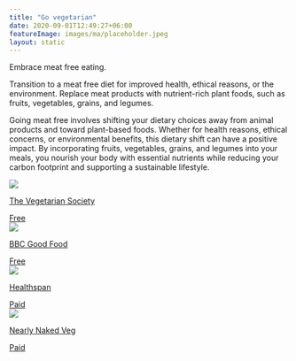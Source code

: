 ```yaml
---
title: "Go vegetarian"
date: 2020-09-01T12:49:27+06:00
featureImage: images/ma/placeholder.jpeg
layout: static
---
```


Embrace meat free eating.

Transition to a meat free diet for improved health, ethical reasons, or the environment. Replace meat products with nutrient-rich plant foods, such as fruits, vegetables, grains, and legumes.

Going meat free involves shifting your dietary choices away from animal products and toward plant-based foods. Whether for health reasons, ethical concerns, or environmental benefits, this dietary shift can have a positive impact. By incorporating fruits, vegetables, grains, and legumes into your meals, you nourish your body with essential nutrients while reducing your carbon footprint and supporting a sustainable lifestyle.

<a class="ma-link" href="https://vegsoc.org/info-hub/going-veggie/"><div class="ma-card ma-card-Health"><div class="ma-icon"><img src ="/images/Icon-check - health - opacity.svg"/></div><div class="ma-name"><p>The Vegetarian Society</p></div><div class="ma-paid-text"><span>Free</span></div></div></a><a class="ma-link" href="https://www.bbcgoodfood.com/howto/guide/10-things-you-should-know-going-veggie"><div class="ma-card ma-card-Health"><div class="ma-icon"><img src ="/images/Icon-check - health - opacity.svg"/></div><div class="ma-name"><p>BBC Good Food</p></div><div class="ma-paid-text"><span>Free</span></div></div></a><a class="ma-link" href="https://www.awin1.com/cread.php?awinmid=6007&awinaffid=1198638&ued=https%3A%2F%2Fwww.healthspan.co.uk%2Fadvice%2Ffitness-nutrition%2Fthe-nutritionists-guide-to-being-a-vegetarian%2F"><div class="ma-card ma-card-Health"><div class="ma-icon"><img src ="/images/Icon-pound - health - opacity.svg"/></div><div class="ma-name"><p>Healthspan</p></div><div class="ma-paid-text"><span>Paid</span></div></div></a><a class="ma-link" href="https://www.awin1.com/cread.php?awinmid=51761&awinaffid=1198638&ued=https%3A%2F%2Fnearlynakedveg.co.uk%2F"><div class="ma-card ma-card-Health"><div class="ma-icon"><img src ="/images/Icon-pound - health - opacity.svg"/></div><div class="ma-name"><p>Nearly Naked Veg</p></div><div class="ma-paid-text"><span>Paid</span></div></div></a>  

<br/><br/>






